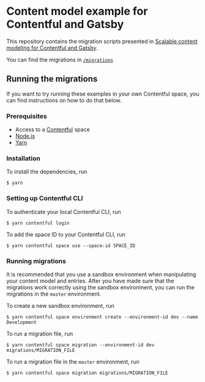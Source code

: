 # Content model example for Contentful and Gatsby

This repository contains the migration scripts presented in [Scalable content modeling for Contentful and Gatsby](https://www.tastyvar.com/gatsby-contentful-content-modeling/).

You can find the migrations in [`/migrations`](/migrations)

## Running the migrations

If you want to try running these examples in your own Contentful space, you can find instructions on how to do that below.

### Prerequisites

- Access to a [Contentful](https://www.contentful.com/) space
- [Node.js](https://nodejs.org/)
- [Yarn](https://yarnpkg.com/)

### Installation

To install the dependencies, run

    $ yarn

### Setting up Contentful CLI

To authenticate your local Contentful CLI, run

    $ yarn contentful login

To add the space ID to your Contentful CLI, run

    $ yarn contentful space use --space-id SPACE_ID

### Running migrations

It is recommended that you use a sandbox environment when manipulating your content model and entries. After you have made sure that the migrations work correctly using the sandbox environment, you can run the migrations in the `master` environment.

To create a new sandbox environment, run

    $ yarn contentful space environment create --environment-id dev --name Development

To run a migration file, run

    $ yarn contentful space migration --environment-id dev migrations/MIGRATION_FILE

To run a migration file in the `master` environment, run

    $ yarn contentful space migration migrations/MIGRATION_FILE
